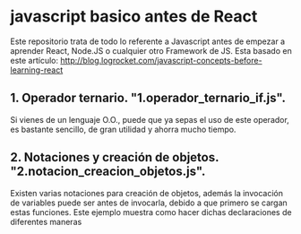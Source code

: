 # javascript basico antes de React
Este repositorio trata de todo lo referente a Javascript antes de empezar a aprender React, Node.JS o cualquier otro Framework de JS.
Esta basado en este artículo: http://blog.logrocket.com/javascript-concepts-before-learning-react

## 1. Operador ternario. "1.operador_ternario_if.js".
Si vienes de un lenguaje O.O., puede que ya sepas el uso de este operador, es bastante sencillo, de gran utilidad y ahorra mucho tiempo.

## 2. Notaciones y creación de objetos. "2.notacion_creacion_objetos.js".
Existen varias notaciones para creación de objetos, además la invocación de variables puede ser antes de invocarla, debido a que primero se cargan estas funciones. Este ejemplo muestra como hacer dichas declaraciones de diferentes maneras
